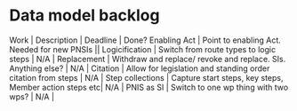 # Data model backlog

Work | Description | Deadline | Done?
Enabling Act | Point to enabling Act. Needed for new PNSIs ||
Logicification | Switch from route types to logic steps | N/A |
Replacement | Withdraw and replace/ revoke and replace. SIs. Anything else? | N/A |
Citation | Allow for legislation and standing order citation from steps | N/A |
Step collections | Capture start steps, key steps, Member action steps etc| N/A |
PNIS as SI | Switch to one wp thing with two wps? | N/A |